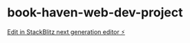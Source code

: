 # book-haven-web-dev-project

[Edit in StackBlitz next generation editor ⚡️](https://stackblitz.com/~/github.com/GiveMeAjob-job/book-haven-web-dev-project)
